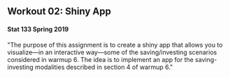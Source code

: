 ## Workout 02: Shiny App
#### Stat 133 Spring 2019

"The purpose of this assignment is to create a shiny app that allows you to visualize—in an interactive way—some of the saving/investing scenarios considered in warmup 6. The idea is to implement an app for the saving-investing modalities described in section 4 of warmup 6."